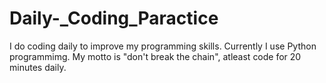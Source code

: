 # Daily-_Coding_Paractice
I do coding daily to improve my programming skills. Currently I use Python programmimg. My motto is "don't break the chain", atleast code for 20 minutes daily.
